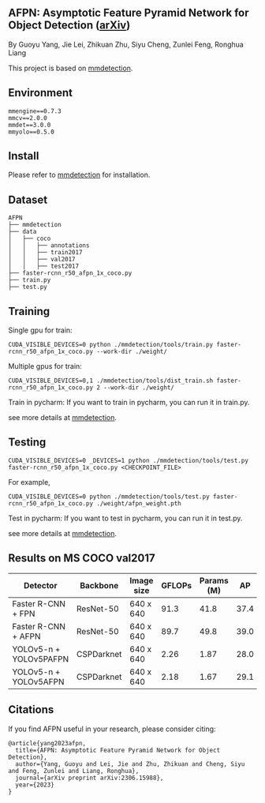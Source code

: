 
AFPN: Asymptotic Feature Pyramid Network for Object Detection ([arXiv](https://arxiv.org/abs/2306.15988))
---------------------
By Guoyu Yang, Jie Lei, Zhikuan Zhu, Siyu Cheng, Zunlei Feng, Ronghua Liang

This project is based on [mmdetection](https://github.com/open-mmlab/mmdetection).

Environment
----------------
```
mmengine==0.7.3
mmcv==2.0.0
mmdet==3.0.0
mmyolo==0.5.0
```

Install
-------------
Please refer to [mmdetection](https://mmdetection.readthedocs.io/en/latest/get_started.html) for installation.

Dataset
----------
```
AFPN
├── mmdetection
├── data
│   ├── coco
│   │   ├── annotations
│   │   ├── train2017
│   │   ├── val2017
│   │   ├── test2017
├── faster-rcnn_r50_afpn_1x_coco.py
├── train.py
├── test.py
```

Training
--------------
Single gpu for train:
```shell
CUDA_VISIBLE_DEVICES=0 python ./mmdetection/tools/train.py faster-rcnn_r50_afpn_1x_coco.py --work-dir ./weight/
```

Multiple gpus for train:
```shell
CUDA_VISIBLE_DEVICES=0,1 ./mmdetection/tools/dist_train.sh faster-rcnn_r50_afpn_1x_coco.py 2 --work-dir ./weight/
```

Train in pycharm: If you want to train in pycharm, you can run it in train.py.

see more details at [mmdetection](https://github.com/open-mmlab/mmdetection).

Testing
-----------
```shell
CUDA_VISIBLE_DEVICES=0 _DEVICES=1 python ./mmdetection/tools/test.py faster-rcnn_r50_afpn_1x_coco.py <CHECKPOINT_FILE>
```

For example,
```shell
CUDA_VISIBLE_DEVICES=0 python ./mmdetection/tools/test.py faster-rcnn_r50_afpn_1x_coco.py ./weight/afpn_weight.pth
```

Test in pycharm: If you want to test in pycharm, you can run it in test.py.

see more details at [mmdetection](https://github.com/open-mmlab/mmdetection).

Results on MS COCO val2017
---------
|      Detector        |  Backbone  | Image size | GFLOPs | Params (M) |  AP  | AP<sub>0.5</sub> | AP<sub>0.75</sub> |   Weight   |
|----------------------|------------|------------|--------|------------|------|------------------|-------------------|------------|
| Faster R-CNN + FPN   | ResNet-50  | 640 x 640  |  91.3  |    41.8    | 37.4 |       57.3       |       40.3        |    None    |
| Faster R-CNN + AFPN  | ResNet-50  | 640 x 640  |  89.7  |    49.8    | 39.0 |       57.6       |       42.0        | [Link](https://drive.google.com/file/d/1P7diJ01i88LSBrJ83ELAExjyY4xQULpu/view?usp=sharing)   |
|YOLOv5-n + YOLOv5PAFPN| CSPDarknet | 640 x 640  |  2.26  |    1.87    | 28.0 |       45.9       |       29.4        | [Link](https://drive.google.com/file/d/19n7_jYsvelEzyHAqen6jRE1zAm0CcPvV/view?usp=sharing)   |
|YOLOv5-n + YOLOv5AFPN | CSPDarknet | 640 x 640  |  2.18  |    1.67    | 29.1 |       45.8       |       30.7        | [Link](https://drive.google.com/file/d/197HsYpAgZ5Tt02UnjgIXgNJL8zyvssir/view?usp=sharing)   |


Citations
------------
If you find AFPN useful in your research, please consider citing:
```
@article{yang2023afpn,
  title={AFPN: Asymptotic Feature Pyramid Network for Object Detection},
  author={Yang, Guoyu and Lei, Jie and Zhu, Zhikuan and Cheng, Siyu and Feng, Zunlei and Liang, Ronghua},
  journal={arXiv preprint arXiv:2306.15988},
  year={2023}
}
```

